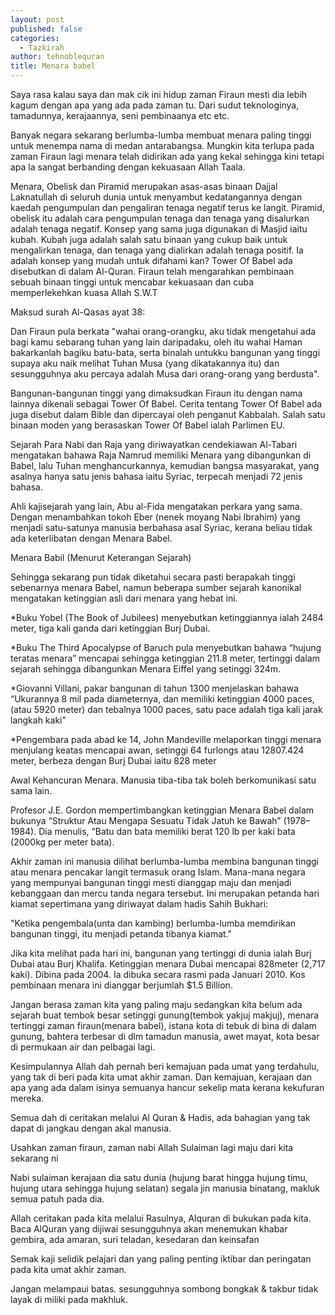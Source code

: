 ```yaml
---
layout: post
published: false
categories:
  - Tazkirah
author: tehnoblequran
title: Menara babel
---
```

Saya rasa kalau saya dan mak cik ini hidup zaman Firaun mesti dia lebih kagum dengan apa yang ada pada zaman tu. Dari sudut teknologinya, tamadunnya, kerajaannya, seni pembinaanya etc etc.

Banyak negara sekarang berlumba-lumba membuat menara paling tinggi untuk menempa nama di medan antarabangsa. Mungkin kita terlupa pada zaman Firaun lagi menara telah didirikan ada yang kekal sehingga kini tetapi apa la sangat berbanding dengan kekuasaan Allah Taala.

Menara, Obelisk dan Piramid merupakan asas-asas binaan Dajjal Laknatullah di seluruh dunia untuk menyambut kedatangannya dengan kaedah pengumpulan dan pengaliran tenaga negatif terus ke langit. Piramid, obelisk itu adalah cara pengumpulan tenaga dan tenaga yang disalurkan adalah tenaga negatif. Konsep yang sama juga digunakan di Masjid iaitu kubah. Kubah juga adalah salah satu binaan yang cukup baik untuk mengalirkan tenaga, dan tenaga yang dialirkan adalah tenaga positif. Ia adalah konsep yang mudah untuk difahami kan? Tower Of Babel ada disebutkan di dalam Al-Quran. Firaun telah mengarahkan pembinaan sebuah binaan tinggi untuk mencabar kekuasaan dan cuba memperlekehkan kuasa Allah S.W.T

Maksud surah Al-Qasas ayat 38:

Dan Firaun pula berkata "wahai orang-orangku, aku tidak mengetahui ada bagi kamu sebarang tuhan yang lain daripadaku, oleh itu wahai Haman bakarkanlah bagiku batu-bata, serta binalah untukku bangunan yang tinggi supaya aku naik melihat Tuhan Musa (yang dikatakannya itu) dan sesungguhnya aku percaya adalah Musa dari orang-orang yang berdusta".

Bangunan-bangunan tinggi yang dimaksudkan Firaun itu dengan nama lainnya dikenali sebagai Tower Of Babel. Cerita tentang Tower Of Babel ada juga disebut dalam Bible dan dipercayai oleh penganut Kabbalah. Salah satu binaan moden yang berasaskan Tower Of Babel ialah Parlimen EU.

Sejarah Para Nabi dan Raja yang diriwayatkan cendekiawan Al-Tabari mengatakan bahawa Raja Namrud memiliki Menara yang dibangunkan di Babel, lalu Tuhan menghancurkannya, kemudian bangsa masyarakat, yang asalnya hanya satu jenis bahasa iaitu Syriac, terpecah menjadi 72 jenis bahasa.

Ahli kajisejarah yang lain, Abu al-Fida mengatakan perkara yang sama. Dengan menambahkan tokoh Eber (nenek moyang Nabi Ibrahim) yang menjadi satu-satunya manusia berbahasa asal Syriac, kerana beliau tidak ada keterlibatan dengan Menara Babel.

Menara Babil (Menurut Keterangan Sejarah)

Sehingga sekarang pun tidak diketahui secara pasti berapakah tinggi sebenarnya menara Babel, namun beberapa sumber sejarah kanonikal mengatakan ketinggian asli dari menara yang hebat ini.

*Buku Yobel (The Book of Jubilees) menyebutkan ketinggiannya ialah 2484 meter, tiga kali ganda dari ketinggian Burj Dubai.

*Buku The Third Apocalypse of Baruch pula menyebutkan bahawa “hujung teratas menara” mencapai sehingga ketinggian 211.8 meter, tertinggi dalam sejarah sehingga dibangunkan Menara Eiffel yang setinggi 324m.

*Giovanni Villani, pakar bangunan di tahun 1300 menjelaskan bahawa “Ukurannya 8 mil pada diameternya, dan memiliki ketinggian 4000 paces, (atau 5920 meter) dan tebalnya 1000 paces, satu pace adalah tiga kali jarak langkah kaki”

*Pengembara pada abad ke 14, John Mandeville melaporkan tinggi menara menjulang keatas mencapai awan, setinggi 64 furlongs atau 12807.424 meter, berbeza dengan Burj Dubai iaitu 828 meter

Awal Kehancuran Menara. Manusia tiba-tiba tak boleh berkomunikasi satu sama lain.

Profesor J.E. Gordon mempertimbangkan ketinggian Menara Babel dalam bukunya “Struktur Atau Mengapa Sesuatu Tidak Jatuh ke Bawah” (1978–1984). Dia menulis, “Batu dan bata memiliki berat 120 lb per kaki bata (2000kg per meter bata).

Akhir zaman ini manusia dilihat berlumba-lumba membina bangunan tinggi atau menara pencakar langit termasuk orang Islam. Mana-mana negara yang mempunyai bangunan tinggi mesti dianggap maju dan menjadi kebanggaan dan mercu tanda negara tersebut. Ini merupakan petanda hari kiamat sepertimana yang diriwayat dalam hadis Sahih Bukhari:

"Ketika pengembala(unta dan kambing) berlumba-lumba memdirikan bangunan tinggi, itu menjadi petanda tibanya kiamat."

Jika kita melihat pada hari ini, bangunan yang tertinggi di dunia ialah Burj Dubai atau Burj Khalifa. Ketinggian menara Dubai mencapai 828meter (2,717 kaki). Dibina pada 2004. Ia dibuka secara rasmi pada Januari 2010. Kos pembinaan menara ini dianggar berjumlah $1.5 Billion.

Jangan berasa zaman kita yang paling maju sedangkan kita belum ada sejarah buat tembok besar setinggi gunung(tembok yakjuj makjuj), menara tertinggi zaman firaun(menara babel), istana kota di tebuk di bina di dalam gunung, bahtera terbesar di dlm tamadun manusia, awet mayat, kota besar di permukaan air dan pelbagai lagi.

Kesimpulannya Allah dah pernah beri kemajuan pada umat yang terdahulu, yang tak di beri pada kita umat akhir zaman. Dan kemajuan, kerajaan dan apa yang ada dalam isinya semuanya hancur sekelip mata kerana kekufuran mereka.

Semua dah di ceritakan melalui Al Quran & Hadis, ada bahagian yang tak dapat di jangkau dengan akal manusia.

Usahkan zaman firaun, zaman nabi Allah Sulaiman lagi maju dari kita sekarang ni

Nabi sulaiman kerajaan dia satu dunia (hujung barat hingga hujung timu, hujung utara sehingga hujung selatan) segala jin manusia binatang, makluk semua patuh pada dia. 

Allah ceritakan pada kita melalui Rasulnya, Alquran di bukukan pada kita. Baca AlQuran yang dijiwai sesungguhnya akan menemukan khabar gembira, ada amaran, suri teladan, kesedaran dan keinsafan

Semak kaji selidik pelajari dan yang paling penting iktibar dan peringatan pada kita umat akhir zaman.

Jangan melampaui batas. sesungguhnya sombong bongkak & takbur tidak layak di miliki pada makhluk.

